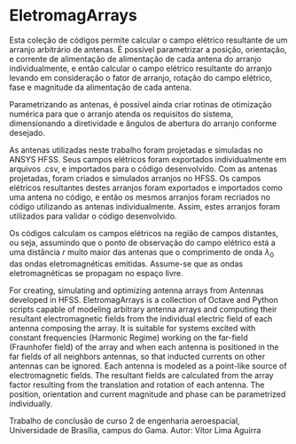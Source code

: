 # EletromagArrays

  Esta coleção de códigos permite calcular o campo elétrico resultante de um arranjo arbitrário de antenas. É possível parametrizar a posição,
orientação, e corrente de alimentação de alimentação de cada antena do arranjo individualmente, e então calcular o campo elétrico resultante do
arranjo levando em consideração o fator de arranjo, rotação do campo elétrico, fase e magnitude da alimentação de cada antena.

  Parametrizando as antenas, é possível ainda criar rotinas de otimização numérica para que o arranjo atenda os requisitos do sistema, dimensionando
a diretividade e ângulos de abertura do arranjo conforme desejado.

  As antenas utilizadas neste trabalho foram projetadas e simuladas no ANSYS HFSS. Seus campos elétricos foram exportados individualmente em arquivos
.csv, e importados para o código desenvolvido. Com as antenas projetadas, foram criados e simulados arranjos no HFSS. Os campos elétricos resultantes
destes arranjos foram exportados e importados como uma antena no código, e então os mesmos arranjos foram recriados no código utilizando as antenas
individualmente. Assim, estes arranjos foram utilizados para validar o código desenvolvido.

  Os códigos calculam os campos elétricos na região de campos distantes, ou seja, assumindo que o ponto de observação do campo elétrico está a uma
distância $r$ muito maior das antenas que o comprimento de onda $\lambda_0$ das ondas eletromagnéticas emitidas. Assume-se que as ondas eletromagnéticas
se propagam no espaço livre.

For creating, simulating and optimizing antenna arrays from Antennas developed in HFSS. EletromagArrays is a collection of Octave and Python scripts capable of modeling arbitrary antenna arrays and computing their resultant electromagnetic fields from the individual electric field of each antenna composing the array. It is suitable for systems excited with constant frequencies (Harmonic Regime) working on the far-field (Fraunhofer field) of the array and when each antenna is positioned in the far fields of all neighbors antennas, so that inducted currents on other antennas can be ignored. Each antenna is modeled as a point-like source of electromagnetic fields. The resultant fields are calculated from the array factor resulting from the translation and rotation of each antenna. The position, orientation and current magnitude and phase can be parametrized individually.

Trabalho de conclusão de curso 2 de engenharia aeroespacial, Universidade de Brasília, campus do Gama.
Autor: Vítor Lima Aguirra
